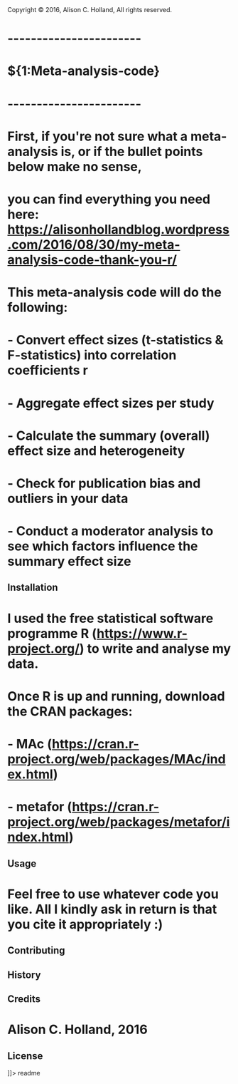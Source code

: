 <snippet>
  <content><![CDATA[

# Copyright © 2016, Alison C. Holland, All rights reserved.

# -----------------------
# ${1:Meta-analysis-code}
# -----------------------

# First, if you're not sure what a meta-analysis is, or if the bullet points below make no sense, 
# you can find everything you need here: https://alisonhollandblog.wordpress.com/2016/08/30/my-meta-analysis-code-thank-you-r/

# This meta-analysis code will do the following:

# - Convert effect sizes (t-statistics & F-statistics) into correlation coefficients r
# - Aggregate effect sizes per study
# - Calculate the summary (overall) effect size and heterogeneity
# - Check for publication bias and outliers in your data
# - Conduct a moderator analysis to see which factors influence the summary effect size


## Installation

# I used the free statistical software programme R (https://www.r-project.org/) to write and analyse my data. 
# Once R is up and running, download the CRAN packages:

# - MAc (https://cran.r-project.org/web/packages/MAc/index.html)
# - metafor (https://cran.r-project.org/web/packages/metafor/index.html)


## Usage

# Feel free to use whatever code you like. All I kindly ask in return is that you cite it appropriately :)


## Contributing


## History


## Credits

# Alison C. Holland, 2016


## License


]]></content>
  <tabTrigger>readme</tabTrigger>
</snippet>
